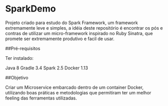 # SparkDemo

Projeto criado para estudo do Spark Framework, um framework extremamente leve e simples, 
a idéia deste repositório é encontrar os pós e contras de utilizar um micro-framework
inspirado no Ruby Sinatra, que promete ser extremamente produtivo e facil de usar.

##Pré-requisitos

Ter instalado:

Java 8
Gradle 3.4
Spark 2.5
Docker 1.13

##Objetivo

Criar um Microservice embarcado dentro de um container Docker, utilizando boas práticas e metodologias que permitiram 
ter um melhor feeling das ferramentas utilizadas.



